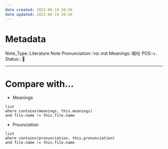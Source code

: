 ```yaml
---
date created: 2022-06-19 20:56
date updated: 2022-06-19 20:56
---
```

# Metadata

Note_Type::Literature Note
Pronunciation::ˈvɑː.mɪt
Meanings::嘔吐
POS::`v.`
Status:: 👶

---

# Compare with...

- Meanings

```dataview
list
where contains(meanings, this.meanings)
and file.name != this.file.name
```

- Prounciation

```dataview
list
where contains(pronunciation, this.pronunciation)
and file.name != this.file.name
```

